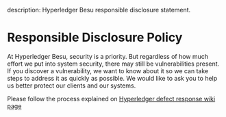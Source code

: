 description: Hyperledger Besu responsible disclosure statement.
<!--- END of page meta data -->

# Responsible Disclosure Policy

At Hyperledger Besu, security is a priority. But regardless of how much effort we put into system security,
there may still be vulnerabilities present.
If you discover a vulnerability, we want to know about it so we can take steps to address it as 
quickly as possible. We would like to ask you to help us better protect our clients and our systems.
 
Please follow the process explained on [Hyperledger defect response wiki page](https://wiki.hyperledger.org/display/SEC/Defect+Response)
